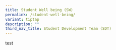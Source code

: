 ```yaml
---
title: Student Well being (SW)
permalink: /student-well-being/
variant: tiptap
description: ""
third_nav_title: Student Development Team (SDT)
---
```

<p>test</p>